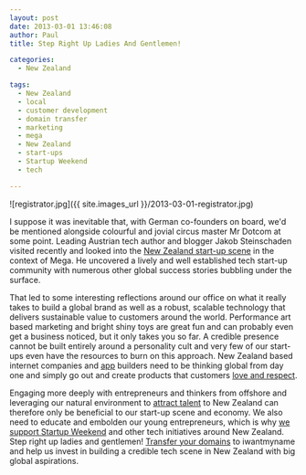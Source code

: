 ```yaml
---
layout: post
date: 2013-03-01 13:46:08
author: Paul
title: Step Right Up Ladies And Gentlemen!

categories:
  - New Zealand

tags:
  - New Zealand
  - local
  - customer development
  - domain transfer
  - marketing
  - mega
  - New Zealand
  - start-ups
  - Startup Weekend
  - tech

---
```


![registrator.jpg]({{ site.images_url }}/2013-03-01-registrator.jpg)

I suppose it was inevitable that, with German co-founders on board, we'd be mentioned alongside colourful and jovial circus master Mr Dotcom at some point. Leading Austrian tech author and blogger Jakob Steinschaden visited recently and looked into the [New Zealand start-up scene](http://digitalsirocco.tumblr.com/post/44210163962/neuseeland-im-schatten-von-kim-dotcom-gedeiht-eine) in the context of Mega. He uncovered a lively and well established tech start-up community with numerous other global success stories bubbling under the surface.

That led to some interesting reflections around our office on what it really takes to build a global brand as well as a robust, scalable technology that delivers sustainable value to customers around the world. Performance art based marketing and bright shiny toys are great fun and can probably even get a business noticed, but it only takes you so far. A credible presence cannot be built entirely around a personality cult and very few of our start-ups even have the resources to burn on this approach. New Zealand based internet companies and [app](https://iwantmyname.co.nz/services) builders need to be thinking global from day one and simply go out and create products that customers [love and respect](https://iwantmyname.co.nz/about).

Engaging more deeply with entrepreneurs and thinkers from offshore and leveraging our natural environment to [attract talent](http://geniusnet.blogtown.co.nz/2013/01/14/talent-attraction-narrative-needed/) to New Zealand can therefore only be beneficial to our start-up scene and economy. We also need to educate and embolden our young entrepreneurs, which is why [we support Startup Weekend](https://iwantmyname.co.nz/blog/2013/02/creative-space-hosting-startup-weekend.html) and other tech initiatives around New Zealand. Step right up ladies and gentlemen! [Transfer your domains](https://iwantmyname.co.nz/domains/domain-transfer) to iwantmyname and help us invest in building a credible tech scene in New Zealand with big global aspirations.
